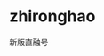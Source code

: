 # zhironghao
新版直融号

# 

<link rel="stylesheet" href="css/scroll/mobiscroll.custom-2.16.1.min.css">
<link rel="stylesheet" href="css/article.css">
<link rel="stylesheet" href="css/user.css">
<link rel="stylesheet" href="css/register.css">
<script type="text/javascript" src="js/controller/login.js"></script>
<script type="text/javascript" src="js/controller/register.js"></script>
<script type="text/javascript" src="js/controller/article.js"></script>
<script type="text/javascript" src="js/controller/user.js"></script>
<script src="js/app.js"></script>
<script src="js/animation.js"></script>
<script src="js/ngTouch/ngTouchstart.js"></script>
<script src="js/ngTouch/ngTouchend.js"></script>
<script src="js/ngTouch/ngTouchmove.js"></script>
<script src="js/route.js"></script>